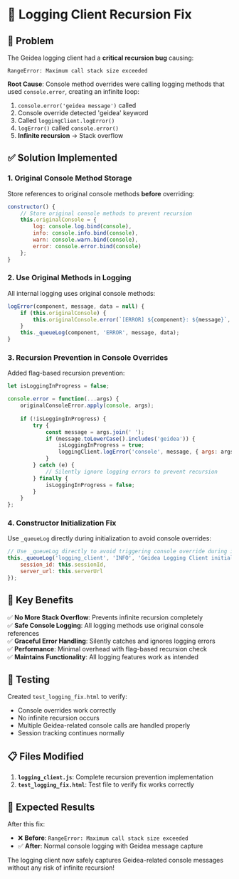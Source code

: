 # 🔄 Logging Client Recursion Fix

## 🚨 **Problem**
The Geidea logging client had a **critical recursion bug** causing:
```
RangeError: Maximum call stack size exceeded
```

**Root Cause**: Console method overrides were calling logging methods that used `console.error`, creating an infinite loop:
1. `console.error('geidea message')` called
2. Console override detected 'geidea' keyword
3. Called `loggingClient.logError()`
4. `logError()` called `console.error()` 
5. **Infinite recursion** → Stack overflow

## ✅ **Solution Implemented**

### 1. **Original Console Method Storage**
Store references to original console methods **before** overriding:
```javascript
constructor() {
    // Store original console methods to prevent recursion
    this.originalConsole = {
        log: console.log.bind(console),
        info: console.info.bind(console), 
        warn: console.warn.bind(console),
        error: console.error.bind(console)
    };
}
```

### 2. **Use Original Methods in Logging**
All internal logging uses original console methods:
```javascript
logError(component, message, data = null) {
    if (this.originalConsole) {
        this.originalConsole.error(`[ERROR] ${component}: ${message}`, data);
    }
    this._queueLog(component, 'ERROR', message, data);
}
```

### 3. **Recursion Prevention in Console Overrides**
Added flag-based recursion prevention:
```javascript
let isLoggingInProgress = false;

console.error = function(...args) {
    originalConsoleError.apply(console, args);
    
    if (!isLoggingInProgress) {
        try {
            const message = args.join(' ');
            if (message.toLowerCase().includes('geidea')) {
                isLoggingInProgress = true;
                loggingClient.logError('console', message, { args: args });
            }
        } catch (e) {
            // Silently ignore logging errors to prevent recursion
        } finally {
            isLoggingInProgress = false;
        }
    }
};
```

### 4. **Constructor Initialization Fix**
Use `_queueLog` directly during initialization to avoid console overrides:
```javascript
// Use _queueLog directly to avoid triggering console override during initialization
this._queueLog('logging_client', 'INFO', 'Geidea Logging Client initialized', {
    session_id: this.sessionId,
    server_url: this.serverUrl
});
```

## 🎯 **Key Benefits**

✅ **No More Stack Overflow**: Prevents infinite recursion completely  
✅ **Safe Console Logging**: All logging methods use original console references  
✅ **Graceful Error Handling**: Silently catches and ignores logging errors  
✅ **Performance**: Minimal overhead with flag-based recursion check  
✅ **Maintains Functionality**: All logging features work as intended  

## 🧪 **Testing**

Created `test_logging_fix.html` to verify:
- Console overrides work correctly
- No infinite recursion occurs
- Multiple Geidea-related console calls are handled properly
- Session tracking continues normally

## 📋 **Files Modified**

1. **`logging_client.js`**: Complete recursion prevention implementation
2. **`test_logging_fix.html`**: Test file to verify fix works correctly

## 🚀 **Expected Results**

After this fix:
- ❌ **Before**: `RangeError: Maximum call stack size exceeded`
- ✅ **After**: Normal console logging with Geidea message capture

The logging client now safely captures Geidea-related console messages without any risk of infinite recursion!